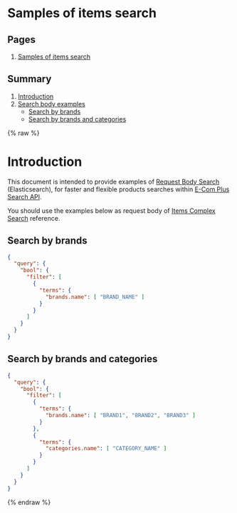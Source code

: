 # Samples of items search

## Pages
1. [Samples of items search](./)

## Summary
1. [Introduction](#introduction)
2. [Search body examples](#search-body-examples)
    * [Search by brands](#search-by-brands)
    * [Search by brands and categories](#search-by-brand-and-categories)

{% raw %}

# Introduction
This document is intended to provide examples of
<a href="https://www.elastic.co/guide/en/elasticsearch/reference/current/search-request-body.html" target="_blank">
Request Body Search</a> (Elasticsearch), for faster and flexible products searches within
<a href="https://ecomsearch.docs.apiary.io/" target="_blank">
E-Com Plus Search API</a>.

You should use the examples below as request body of
<a href="https://ecomsearch.docs.apiary.io/#reference/items/items-search/complex-search" target="_blank">
Items Complex Search</a> reference.

## Search by brands
```json
{
  "query": {
    "bool": {
      "filter": [
        {
          "terms": {
            "brands.name": [ "BRAND_NAME" ]
          }
        }
      ]
    }
  }
}
```

## Search by brands and categories
```json
{
  "query": {
    "bool": {
      "filter": [
        {
          "terms": {
            "brands.name": [ "BRAND1", "BRAND2", "BRAND3" ]
          }
        },
        {
          "terms": {
            "categories.name": [ "CATEGORY_NAME" ]
          }
        }
      ]
    }
  }
}
```

{% endraw %}
